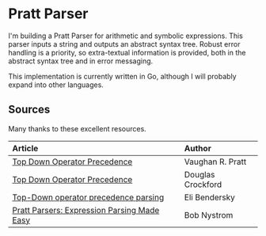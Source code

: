 # Pratt Parser

I'm building a Pratt Parser for arithmetic and symbolic expressions.
This parser inputs a string and outputs an abstract syntax tree.
Robust error handling is a priority, so extra-textual information 
is provided, both in the abstract syntax tree and in error messaging.

This implementation is currently written in Go, although I will probably
expand into other languages.

## Sources

Many thanks to these excellent resources.

| Article | Author |
| :---    | :---   |
| [Top Down Operator Precedence](https://tdop.github.io/) | Vaughan R. Pratt  |
| [Top Down Operator Precedence](https://crockford.com/javascript/tdop/tdop.html) | Douglas Crockford |
| [Top-Down operator precedence parsing](https://eli.thegreenplace.net/2010/01/02/top-down-operator-precedence-parsing) | Eli Bendersky |
| [Pratt Parsers: Expression Parsing Made Easy](https://journal.stuffwithstuff.com/2011/03/19/pratt-parsers-expression-parsing-made-easy/) | Bob Nystrom |
